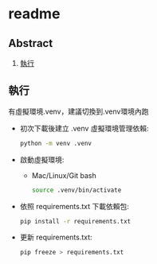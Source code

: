 # readme

## Abstract

1. [執行](#執行)

## 執行

有虛擬環境.venv，建議切換到.venv環境內跑

- 初次下載後建立 .venv 虛擬環境管理依賴:

    ```bash
    python -m venv .venv
    ```

- 啟動虛擬環境:

  - Mac/Linux/Git bash

    ```bash
    source .venv/bin/activate
    ```

- 依照 requirements.txt 下載依賴包:

    ```bash
    pip install -r requirements.txt
    ```

- 更新 requirements.txt:

    ```bash
    pip freeze > requirements.txt
    ```
